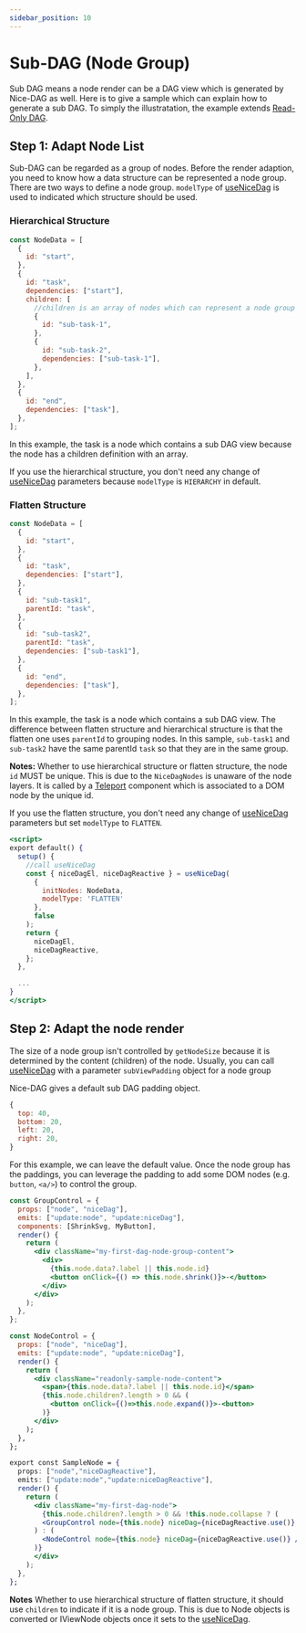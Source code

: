 ```yaml
---
sidebar_position: 10
---
```


# Sub-DAG (Node Group)

Sub DAG means a node render can be a DAG view which is generated by Nice-DAG as well. Here is to give a sample which can explain how to generate a sub DAG. To simply the illustratation, the example extends [Read-Only DAG](./read-only-dag).

## Step 1: Adapt Node List

Sub-DAG can be regarded as a group of nodes. Before the render adaption, you need to know how a data structure can be represented a node group. There are two ways to define a node group. `modelType` of [useNiceDag](../api-ref/useNiceDag.md) is used to indicated which structure should be used.

### Hierarchical Structure

```jsx
const NodeData = [
  {
    id: "start",
  },
  {
    id: "task",
    dependencies: ["start"],
    children: [
      //children is an array of nodes which can represent a node group
      {
        id: "sub-task-1",
      },
      {
        id: "sub-task-2",
        dependencies: ["sub-task-1"],
      },
    ],
  },
  {
    id: "end",
    dependencies: ["task"],
  },
];
```

In this example, the task is a node which contains a sub DAG view because the node has a children definition with an array.

If you use the hierarchical structure, you don't need any change of [useNiceDag](../api-ref/useNiceDag.md) parameters because `modelType` is `HIERARCHY` in default.

### Flatten Structure

```jsx
const NodeData = [
  {
    id: "start",
  },
  {
    id: "task",
    dependencies: ["start"],
  },
  {
    id: "sub-task1",
    parentId: "task",
  },
  {
    id: "sub-task2",
    parentId: "task",
    dependencies: ["sub-task1"],
  },
  {
    id: "end",
    dependencies: ["task"],
  },
];
```

In this example, the task is a node which contains a sub DAG view. The difference between flatten structure and hierarchical structure is that the flatten one uses `parentId` to grouping nodes. In this sample, `sub-task1` and `sub-task2` have the same parentId `task` so that they are in the same group.

**Notes:**
Whether to use hierarchical structure or flatten structure, the node `id` MUST be unique. This is due to the `NiceDagNodes` is unaware of the node layers. It is called by a [Teleport](https://vuejs.org/guide/built-ins/teleport.html) component which is associated to a DOM node by the unique id.

If you use the flatten structure, you don't need any change of [useNiceDag](../api-ref/useNiceDag.md) parameters but set `modelType` to `FLATTEN`.

```jsx
<script>
export default() {
  setup() {
    //call useNiceDag
    const { niceDagEl, niceDagReactive } = useNiceDag(
      {
        initNodes: NodeData,
        modelType: 'FLATTEN'
      },
      false
    );
    return {
      niceDagEl,
      niceDagReactive,
    };
  },

  ...
}
</script>
```

## Step 2: Adapt the node render

The size of a node group isn't controlled by `getNodeSize` because it is determined by the content (children) of the node. Usually, you can call [useNiceDag](../api-ref/useNiceDag.md) with a parameter `subViewPadding` object for a node group

Nice-DAG gives a default sub DAG padding object.

```jsx
{
  top: 40,
  bottom: 20,
  left: 20,
  right: 20,
}
```

For this example, we can leave the default value. Once the node group has the paddings, you can leverage the padding to add some DOM nodes (e.g. `button`, `<a/>`) to control the group.

```jsx
const GroupControl = {
  props: ["node", "niceDag"],
  emits: ["update:node", "update:niceDag"],
  components: [ShrinkSvg, MyButton],
  render() {
    return (
      <div className="my-first-dag-node-group-content">
        <div>
          {this.node.data?.label || this.node.id}
          <button onClick={() => this.node.shrink()}>-</button>
        </div>
      </div>
    );
  },
};

const NodeControl = {
  props: ["node", "niceDag"],
  emits: ["update:node", "update:niceDag"],
  render() {
    return (
      <div className="readonly-sample-node-content">
        <span>{this.node.data?.label || this.node.id}</span>
        {this.node.children?.length > 0 && (
          <button onClick={()=>this.node.expand()}>-<button>
        )}
      </div>
    );
  },
};

export const SampleNode = {
  props: ["node","niceDagReactive"],
  emits: ["update:node","update:niceDagReactive"],
  render() {
    return (
      <div className="my-first-dag-node">
        {this.node.children?.length > 0 && !this.node.collapse ? (
        <GroupControl node={this.node} niceDag={niceDagReactive.use()} />
      ) : (
        <NodeControl node={this.node} niceDag={niceDagReactive.use()} />
      )}
      </div>
    );
  },
};
```

**Notes**
Whether to use hierarchical structure of flatten structure, it should use `children` to indicate if it is a node group. This is due to Node objects is converted or IViewNode objects once it sets to the [useNiceDag](../api-ref/useNiceDag.md).

